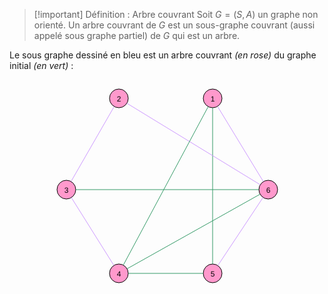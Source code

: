 >[!important] Définition : Arbre couvrant
>Soit $G = (S,A)$ un graphe non orienté. Un arbre couvrant de $G$ est un sous-graphe couvrant (aussi appelé sous graphe partiel) de $G$ qui est un arbre.

Le sous graphe dessiné en bleu est un arbre couvrant *(en rose)* du graphe initial *(en vert)* :

<center><?xml version="1.0" encoding="UTF-8"?><svg xmlns="http://www.w3.org/2000/svg" xmlns:xlink="http://www.w3.org/1999/xlink" fill-opacity="1" color-rendering="auto" color-interpolation="auto" text-rendering="auto" stroke="black" stroke-linecap="square" width="383" stroke-miterlimit="10" shape-rendering="auto" stroke-opacity="1" fill="black" stroke-dasharray="none" font-weight="normal" stroke-width="1" height="340" font-family="'Dialog'" font-style="normal" stroke-linejoin="miter" font-size="12px" stroke-dashoffset="0" image-rendering="auto">  <!--Generated by ySVG 2.6-->  <defs id="genericDefs"/>  <g>    <defs id="defs1">      <clipPath clipPathUnits="userSpaceOnUse" id="clipPath1">        <path d="M0 0 L383 0 L383 340 L0 340 L0 0 Z"/>      </clipPath>      <clipPath clipPathUnits="userSpaceOnUse" id="clipPath2">        <path d="M607 -8 L990 -8 L990 332 L607 332 L607 -8 Z"/>      </clipPath>    </defs>    <g fill="rgb(255,153,204)" text-rendering="geometricPrecision" shape-rendering="geometricPrecision" transform="matrix(1,0,0,1,-607,8)" stroke="rgb(255,153,204)">      <circle r="15" clip-path="url(#clipPath2)" cx="871" cy="22" stroke="none"/>    </g>    <g text-rendering="geometricPrecision" stroke-miterlimit="1.45" shape-rendering="geometricPrecision" transform="matrix(1,0,0,1,-607,8)" stroke-linecap="butt">      <circle fill="none" r="15" clip-path="url(#clipPath2)" cx="871" cy="22"/>      <text x="867.6631" xml:space="preserve" y="26.7139" clip-path="url(#clipPath2)" font-family="sans-serif" stroke="none">1</text>    </g>    <g fill="rgb(255,153,204)" text-rendering="geometricPrecision" shape-rendering="geometricPrecision" transform="matrix(1,0,0,1,-607,8)" stroke="rgb(255,153,204)">      <circle r="15" clip-path="url(#clipPath2)" cx="960" cy="168" stroke="none"/>    </g>    <g text-rendering="geometricPrecision" stroke-miterlimit="1.45" shape-rendering="geometricPrecision" transform="matrix(1,0,0,1,-607,8)" stroke-linecap="butt">      <circle fill="none" r="15" clip-path="url(#clipPath2)" cx="960" cy="168"/>      <text x="956.6631" xml:space="preserve" y="172.7139" clip-path="url(#clipPath2)" font-family="sans-serif" stroke="none">6</text>    </g>    <g fill="rgb(255,153,204)" text-rendering="geometricPrecision" shape-rendering="geometricPrecision" transform="matrix(1,0,0,1,-607,8)" stroke="rgb(255,153,204)">      <circle r="15" clip-path="url(#clipPath2)" cx="871" cy="302" stroke="none"/>    </g>    <g text-rendering="geometricPrecision" stroke-miterlimit="1.45" shape-rendering="geometricPrecision" transform="matrix(1,0,0,1,-607,8)" stroke-linecap="butt">      <circle fill="none" r="15" clip-path="url(#clipPath2)" cx="871" cy="302"/>      <text x="867.6631" xml:space="preserve" y="306.7139" clip-path="url(#clipPath2)" font-family="sans-serif" stroke="none">5</text>    </g>    <g fill="rgb(255,153,204)" text-rendering="geometricPrecision" shape-rendering="geometricPrecision" transform="matrix(1,0,0,1,-607,8)" stroke="rgb(255,153,204)">      <circle r="15" clip-path="url(#clipPath2)" cx="721" cy="22" stroke="none"/>    </g>    <g text-rendering="geometricPrecision" stroke-miterlimit="1.45" shape-rendering="geometricPrecision" transform="matrix(1,0,0,1,-607,8)" stroke-linecap="butt">      <circle fill="none" r="15" clip-path="url(#clipPath2)" cx="721" cy="22"/>      <text x="717.6631" xml:space="preserve" y="26.7139" clip-path="url(#clipPath2)" font-family="sans-serif" stroke="none">2</text>    </g>    <g fill="rgb(255,153,204)" text-rendering="geometricPrecision" shape-rendering="geometricPrecision" transform="matrix(1,0,0,1,-607,8)" stroke="rgb(255,153,204)">      <circle r="15" clip-path="url(#clipPath2)" cx="637" cy="168" stroke="none"/>    </g>    <g text-rendering="geometricPrecision" stroke-miterlimit="1.45" shape-rendering="geometricPrecision" transform="matrix(1,0,0,1,-607,8)" stroke-linecap="butt">      <circle fill="none" r="15" clip-path="url(#clipPath2)" cx="637" cy="168"/>      <text x="633.6631" xml:space="preserve" y="172.7139" clip-path="url(#clipPath2)" font-family="sans-serif" stroke="none">3</text>    </g>    <g fill="rgb(255,153,204)" text-rendering="geometricPrecision" shape-rendering="geometricPrecision" transform="matrix(1,0,0,1,-607,8)" stroke="rgb(255,153,204)">      <circle r="15" clip-path="url(#clipPath2)" cx="721" cy="302" stroke="none"/>    </g>    <g text-rendering="geometricPrecision" stroke-miterlimit="1.45" shape-rendering="geometricPrecision" transform="matrix(1,0,0,1,-607,8)" stroke-linecap="butt">      <circle fill="none" r="15" clip-path="url(#clipPath2)" cx="721" cy="302"/>      <text x="717.6631" xml:space="preserve" y="306.7139" clip-path="url(#clipPath2)" font-family="sans-serif" stroke="none">4</text>      <path fill="none" d="M878.8076 34.8079 L952.1924 155.1921" clip-path="url(#clipPath2)" stroke="rgb(204,153,255)"/>      <path fill="none" d="M951.701 180.4951 L879.299 289.5049" clip-path="url(#clipPath2)" stroke="rgb(204,153,255)"/>      <path fill="none" d="M871 37 L871 287" clip-path="url(#clipPath2)" stroke="rgb(51,153,102)"/>      <path fill="none" d="M733.8005 29.8196 L947.1995 160.1804" clip-path="url(#clipPath2)" stroke="rgb(204,153,255)"/>      <path fill="none" d="M713.5196 35.0017 L644.4804 154.9983" clip-path="url(#clipPath2)" stroke="rgb(204,153,255)"/>      <path fill="none" d="M652 168 L945 168" clip-path="url(#clipPath2)" stroke="rgb(51,153,102)"/>      <path fill="none" d="M644.967 180.7093 L713.033 289.2907" clip-path="url(#clipPath2)" stroke="rgb(204,153,255)"/>      <path fill="none" d="M863.9167 35.2222 L728.0833 288.7778" clip-path="url(#clipPath2)" stroke="rgb(51,153,102)"/>      <path fill="none" d="M946.9161 175.3357 L734.0839 294.6643" clip-path="url(#clipPath2)" stroke="rgb(51,153,102)"/>      <path fill="none" d="M736 302 L856 302" clip-path="url(#clipPath2)" stroke="rgb(51,153,102)"/>    </g>  </g></svg></center>

